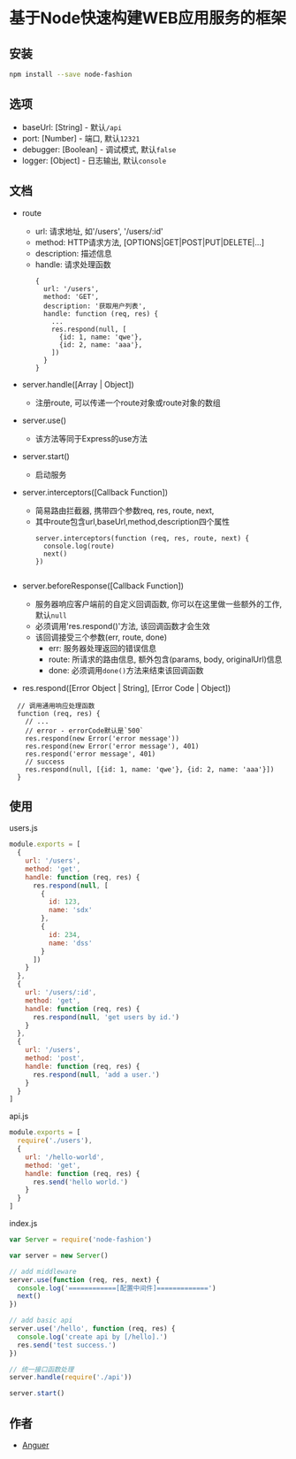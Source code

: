 # 基于Node快速构建WEB应用服务的框架

## 安装
```bash
npm install --save node-fashion
```

## 选项
 - baseUrl: [String] - 默认`/api`
 - port: [Number] - 端口, 默认`12321`
 - debugger: [Boolean] - 调试模式, 默认`false`
 - logger: [Object] - 日志输出, 默认`console`
 
## 文档
 - route
   - url: 请求地址, 如'/users', '/users/:id'
   - method: HTTP请求方法, [OPTIONS|GET|POST|PUT|DELETE|...]
   - description: 描述信息
   - handle: 请求处理函数
     ```
     {
       url: '/users',
       method: 'GET',
       description: '获取用户列表',
       handle: function (req, res) {
         ...
         res.respond(null, [
           {id: 1, name: 'qwe'},
           {id: 2, name: 'aaa'},
         ])
       }
     }
     ```
     
 - server.handle([Array | Object])
   - 注册route, 可以传递一个route对象或route对象的数组
   
 - server.use()
   - 该方法等同于Express的use方法
   
 - server.start()
   - 启动服务
   
 - server.interceptors([Callback Function])
   - 简易路由拦截器, 携带四个参数req, res, route, next,
   - 其中route包含url,baseUrl,method,description四个属性
     ```
     server.interceptors(function (req, res, route, next) {
       console.log(route)
       next()
     })
   ```
   
 - server.beforeResponse([Callback Function])
   - 服务器响应客户端前的自定义回调函数, 你可以在这里做一些额外的工作, 默认`null`
   - 必须调用'res.respond()'方法, 该回调函数才会生效
   - 该回调接受三个参数(err, route, done)
     - err: 服务器处理返回的错误信息
     - route: 所请求的路由信息, 额外包含(params, body, originalUrl)信息
     - done: 必须调用`done()`方法来结束该回调函数
   
 - res.respond([Error Object | String], [Error Code | Object])
 ```
   // 调用通用响应处理函数
   function (req, res) {
     // ...
     // error - errorCode默认是`500`
     res.respond(new Error('error message'))
     res.respond(new Error('error message'), 401)
     res.respond('error message', 401)
     // success
     res.respond(null, [{id: 1, name: 'qwe'}, {id: 2, name: 'aaa'}])
   }
 ```

## 使用
users.js
```js
module.exports = [
  {
    url: '/users',
    method: 'get',
    handle: function (req, res) {
      res.respond(null, [
        {
          id: 123,
          name: 'sdx'
        },
        {
          id: 234,
          name: 'dss'
        }
      ])
    }
  },
  {
    url: '/users/:id',
    method: 'get',
    handle: function (req, res) {
      res.respond(null, 'get users by id.')
    }
  },
  {
    url: '/users',
    method: 'post',
    handle: function (req, res) {
      res.respond(null, 'add a user.')
    }
  }
]
```
api.js
```js
module.exports = [
  require('./users'),
  {
    url: '/hello-world',
    method: 'get',
    handle: function (req, res) {
      res.send('hello world.')
    }
  }
]
```
index.js
```js
var Server = require('node-fashion')

var server = new Server()

// add middleware
server.use(function (req, res, next) {
  console.log('============[配置中间件]=============')
  next()
})

// add basic api
server.use('/hello', function (req, res) {
  console.log('create api by [/hello].')
  res.send('test success.')
})

// 统一接口函数处理
server.handle(require('./api'))

server.start()
```
 
## 作者
 - [Anguer](https://github.com/anguer)
